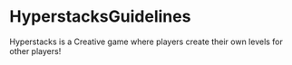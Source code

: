 # HyperstacksGuidelines
Hyperstacks is a Creative game where players create their own levels for other players!
